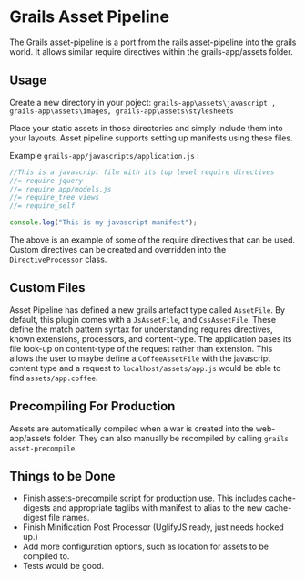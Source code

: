 Grails Asset Pipeline
=====================
The Grails asset-pipeline is a port from the rails asset-pipeline into the grails world. It allows similar require directives within the grails-app/assets folder.


Usage
-----
Create a new directory in your poject: `grails-app\assets\javascript , grails-app\assets\images, grails-app\assets\stylesheets`

Place your static assets in those directories and simply include them into your layouts. Asset pipeline supports setting up manifests using these files.

Example `grails-app/javascripts/application.js` :

```javascript
//This is a javascript file with its top level require directives
//= require jquery
//= require app/models.js
//= require_tree views
//= require_self

console.log("This is my javascript manifest");
```

The above is an example of some of the require directives that can be used. Custom directives can be created and overridden into the `DirectiveProcessor` class.


Custom Files
------------
Asset Pipeline has defined a new grails artefact type called `AssetFile`. By default, this plugin comes with a `JsAssetFile`, and `CssAssetFile`. These define the match pattern syntax for understanding requires directives, known extensions, processors, and content-type. The application bases its file look-up on content-type of the request rather than extension. This allows the user to maybe define a `CoffeeAssetFile` with the javascript content type and a request to `localhost/assets/app.js` would be able to find `assets/app.coffee`.

Precompiling For Production
---------------------------
Assets are automatically compiled when a war is created into the web-app/assets folder. They can also manually be recompiled by calling `grails asset-precompile`.


Things to be Done
-----------------
* Finish assets-precompile script for production use. This includes cache-digests and appropriate taglibs with manifest to alias to the new cache-digest file names.
* Finish Minification Post Processor (UglifyJS ready, just needs hooked up.)
* Add more configuration options, such as location for assets to be compiled to.
* Tests would be good.
